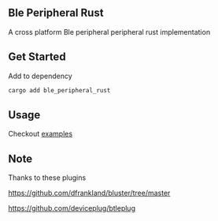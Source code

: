 ## Ble Peripheral Rust

A cross platform Ble peripheral peripheral rust implementation

## Get Started

Add to dependency

```sh
cargo add ble_peripheral_rust
```

## Usage

Checkout [examples](./examples/)

## Note

Thanks to these plugins

https://github.com/dfrankland/bluster/tree/master

https://github.com/deviceplug/btleplug
